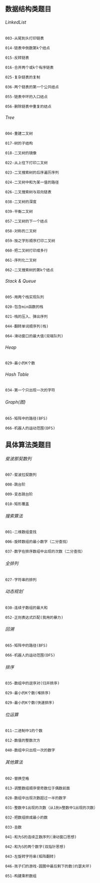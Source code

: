 
## 数据结构类题目

###### LinkedList

`003-从尾到头打印链表`

`014-链表中倒数第k个结点`

`015-反转链表`

`016-合并两个或k个有序链表`

`025-复杂链表的复制`

`036-两个链表的第一个公共结点`

`055-链表中环的入口结点`

`056-删除链表中重复的结点`

###### Tree

`004-重建二叉树`

`017-树的子结构`

`018-二叉树的镜像`

`022-从上往下打印二叉树`

`023-二叉搜索树的后序遍历序列`

`024-二叉树中和为某一值的路径`

`026-二叉搜索树与双向链表`

`038-二叉树的深度`

`039-平衡二叉树`

`057-二叉树的下一个结点`

`058-对称的二叉树`

`059-按之字形顺序打印二叉树`

`060-把二叉树打印成多行`

`061-序列化二叉树`

`062-二叉搜索树的第k个结点`

###### Stack & Queue

`005-用两个栈实现队列`

`020-包含min函数的栈`

`021-栈的压入、弹出序列`

`044-翻转单词顺序列(栈)`

`064-滑动窗口的最大值(双端队列)`

###### Heap

`029-最小的K个数`

###### Hash Table

`034-第一个只出现一次的字符`

###### Graph(图)

`065-矩阵中的路径(BFS)`

`066-机器人的运动范围(DFS)`

## 具体算法类题目

###### 斐波那契数列

`007-斐波拉契数列`

`008-跳台阶`

`009-变态跳台阶`

`010-矩形覆盖`

###### 搜索算法

`001-二维数组查找`

`006-旋转数组的最小数字（二分查找）`

`037-数字在排序数组中出现的次数（二分查找）`

###### 全排列

`027-字符串的排列`

###### 动态规划`

`030-连续子数组的最大和`

`052-正则表达式匹配(我用的暴力)`

###### 回溯

`065-矩阵中的路径(BFS)`

`066-机器人的运动范围(DFS)`

###### 排序

`035-数组中的逆序对(归并排序)`

`029-最小的K个数(堆排序)`

`029-最小的K个数(快速排序)`

###### 位运算

`011-二进制中1的个数`

`012-数值的整数次方`

`040-数组中只出现一次的数字`

###### 其他算法

`002-替换空格`

`013-调整数组顺序使奇数位于偶数前面`

`028-数组中出现次数超过一半的数字`

`031-整数中1出现的次数（从1到n整数中1出现的次数）`

`032-把数组排成最小的数`

`033-丑数`

`041-和为S的连续正数序列(滑动窗口思想)`

`042-和为S的两个数字(双指针思想)`

`043-左旋转字符串(矩阵翻转)`

`046-孩子们的游戏-圆圈中最后剩下的数(约瑟夫环)`

`051-构建乘积数组`
